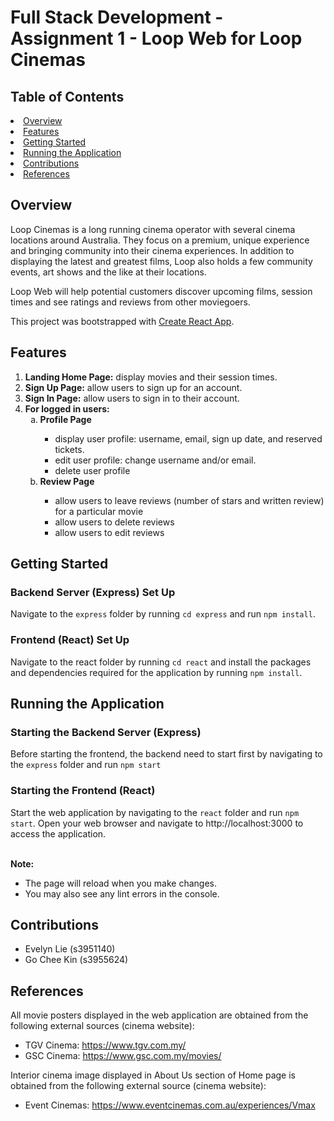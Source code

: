 <h1>Full Stack Development - Assignment 1 - Loop Web for Loop Cinemas</h1>

<h2>Table of Contents</h2>
    <li><a href="#overview">Overview</a></li>
    <li><a href="#features">Features</a></li>
    <li><a href="#getting-started">Getting Started</a></li>
    <li><a href="#running-the-application">Running the Application</a></li>
    <li><a href="#contributions">Contributions</a></li>
    <li><a href="#references">References</a></li>

## Overview
Loop Cinemas is a long running cinema operator with several cinema locations around Australia. They focus on a
premium, unique experience and bringing community into their cinema experiences. In addition to displaying the latest
and greatest films, Loop also holds a few community events, art shows and the like at their locations.

Loop Web will help potential customers discover upcoming films, session times and see ratings and
reviews from other moviegoers.

This project was bootstrapped with [Create React App](https://github.com/facebook/create-react-app).

## Features
1. **Landing Home Page:** display movies and their session times.
2. **Sign Up Page:** allow users to sign up for an account.
3. **Sign In Page:** allow users to sign in to their account.
4. **For logged in users:**
    <ol type="a">
        <li><strong>Profile Page</strong></li>
        <ul>
            <li>display user profile: username, email, sign up date, and reserved tickets.</li>
            <li>edit user profile: change username and/or email.</li>
            <li>delete user profile</li>
        </ul>
        <li><strong>Review Page</strong></li>
        <ul>
            <li>allow users to leave reviews (number of stars and written review) for a particular movie</li>
            <li>allow users to delete reviews</li>
            <li>allow users to edit reviews</li>
        </ul>
    </ol>
    
## Getting Started
<h3>Backend Server (Express) Set Up</h3>
Navigate to the <code>express</code> folder by running <code>cd express</code> and run <code>npm install</code>.

<h3>Frontend (React) Set Up</h3>
Navigate to the react folder by running <code>cd react</code> and install the packages and dependencies required for the application by running <code>npm install</code>.

## Running the Application
<h3>Starting the Backend Server (Express)</h3>
Before starting the frontend, the backend need to start first by navigating to the <code>express</code> folder and run <code>npm start</code>

<h3>Starting the Frontend (React)</h3>
Start the web application by navigating to the <code>react</code> folder and run <code>npm start</code>. Open your web browser and navigate to http://localhost:3000 to access the application.
<br></br>

**Note:**<ul>
    <li>The page will reload when you make changes.</li>
    <li>You may also see any lint errors in the console.</li>
</ul>

## Contributions
- Evelyn Lie (s3951140)
- Go Chee Kin (s3955624)

## References
All movie posters displayed in the web application are obtained from the following external sources (cinema website):
- TGV Cinema: https://www.tgv.com.my/
- GSC Cinema: https://www.gsc.com.my/movies/

Interior cinema image displayed in About Us section of Home page is obtained from the following external source (cinema website):
- Event Cinemas: https://www.eventcinemas.com.au/experiences/Vmax

